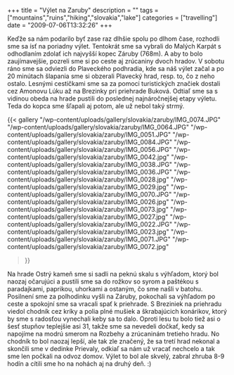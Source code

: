 +++
title = "Výlet na Zaruby"
description = ""
tags = ["mountains","ruins","hiking","slovakia","lake"]
categories = ["travelling"]
date = "2009-07-06T13:32:26"
+++

Keďže sa nám podarilo byť zase raz dlhšie spolu po dlhom čase, rozhodli sme sa ísť na poriadny
výlet. Tentokrát sme sa vybrali do Malých Karpát s odhodlaním zdolať ich najvyšší kopec Záruby
(768m). A aby to bolo zaujímavejšie, pozreli sme si po ceste aj zrúcaniny dvoch hradov. V sobotu
ráno sme sa odviezli do Plaveckého podhradia, kde sa náš výlet začal a po 20 minútach šlapania sme
si obzerali Plavecký hrad, resp. to, čo z neho ostalo. Lesnými cestičkami sme sa za pomoci turistických značiek dostali cez Amonovu Lúku až na Brezinky
pri priehrade Buková. Odtiaľ sme sa s vidinou obeda na hrade pustili do poslednej najnáročnejšej
etapy výletu. Teda do kopca sme šľapali aj potom, ale už nebol taký strmý.

{{< gallery
    "/wp-content/uploads/gallery/slovakia/zaruby/IMG_0074.JPG"
    "/wp-content/uploads/gallery/slovakia/zaruby/IMG_0064.JPG"
    "/wp-content/uploads/gallery/slovakia/zaruby/IMG_0051.JPG"
    "/wp-content/uploads/gallery/slovakia/zaruby/IMG_0084.JPG"
    "/wp-content/uploads/gallery/slovakia/zaruby/IMG_0056.JPG"
    "/wp-content/uploads/gallery/slovakia/zaruby/IMG_0042.jpg"
    "/wp-content/uploads/gallery/slovakia/zaruby/IMG_0038.JPG"
    "/wp-content/uploads/gallery/slovakia/zaruby/IMG_0036.JPG"
    "/wp-content/uploads/gallery/slovakia/zaruby/IMG_0028.jpg"
    "/wp-content/uploads/gallery/slovakia/zaruby/IMG_0029.jpg"
    "/wp-content/uploads/gallery/slovakia/zaruby/IMG_0070.JPG"
    "/wp-content/uploads/gallery/slovakia/zaruby/IMG_0026.jpg"
    "/wp-content/uploads/gallery/slovakia/zaruby/IMG_0073.jpg"
    "/wp-content/uploads/gallery/slovakia/zaruby/IMG_0027.jpg"
    "/wp-content/uploads/gallery/slovakia/zaruby/IMG_0022.JPG"
    "/wp-content/uploads/gallery/slovakia/zaruby/IMG_0023.jpg"
    "/wp-content/uploads/gallery/slovakia/zaruby/IMG_0071.JPG"
    "/wp-content/uploads/gallery/slovakia/zaruby/IMG_0072.jpg"
>}}

Na hrade Ostrý kameň sme si sadli na peknú skalu s výhľadom, ktorý bol naozaj očarujúci a pustili
sme sa do rožkov so syrom a paštékou s paradajkami, paprikou, uhorkami a ostaným, čo sme našli v
batohu. Posilnení sme za polhodinku vyšli na Záruby, pokochali sa výhľadom po ceste a spokojní sme
sa vracali spať k priehrade. S Breziniek na priehradu viedol chodník cez kríky a polia plné mušiek
a škrabajúcich konárikov, ktorý by sme s radosťou vynechali keby sa to dalo. Oproti lesu tu bolo
tiež asi o šesť stupňov teplejšie asi 31, takže sme sa nevedeli dočkať, kedy sa napojíme na modrú
smerom na Rozbehy a zrúcaninám tretieho hradu. No chodník to bol naozaj lepší, ale tak zle značený,
že sa tretí hrad nekonal a skončili sme v dedinke Prievaly, odkiaľ sa nám už vracať nechcelo a tak
sme len počkali na odvoz domov. Výlet to bol ale skvelý, zabral zhruba 8-9 hodín a cítili sme ho na
nohách aj na druhý deň. :)
